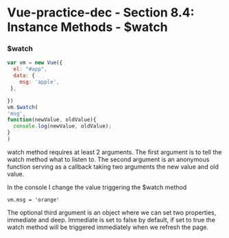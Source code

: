 # Vue-practice-dec - Section 8.4: Instance Methods - $watch

### $watch

``` javascript
var vm = new Vue({
  el: "#app",
  data: {
    msg: 'apple',
 },

})
vm.$watch(
'msg',
function(newValue, oldValue){
  console.log(newValue, oldValue);
}
)
```
watch method requires at least 2 arguments.  The first argument is to tell the watch method what to listen to.  The second argument is an anonymous function serving as a callback taking two arguments the new value and old value.

In the console I change the value triggering the $watch method

``` console
vm.msg = 'orange'
```
The optional third argument is an object where we can set two properties, immediate and deep.  Immediate is set to false by default, if set to true the watch method will be triggered immediately when we refresh the page.
